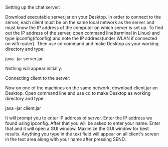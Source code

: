 Setting up the chat server:

Download executable server.jar on your Desktop. In order to connect to the server, each client must be on the same local network as the server and must know the IP address of the computer on which server is set up. To find out the IP address of the server, open command line(terminal in Linux) and type ipconfig(ifconfig) and note the IP address(under WLAN if connected on wifi router). Then use cd command and make Desktop as your working directory and type:

java -jar server.jar

Nothing will appear initially.

Connecting client to the server:

Now on one of the machines on the same network, download client.jar on Desktop. Open command line and use cd to make Desktop as working directory and type:

java -jar client.jar

It will prompt you to enter IP address of server. Enter the IP address we found using ipconfig. After that you will be asked to enter your name. Enter that and it will open a GUI window. Maximize the GUI window for best results. Anything you type in the text field will appear on all client's screen in the text area along with your name after pressing SEND.
